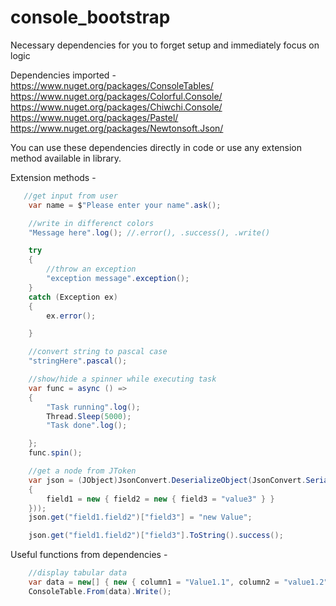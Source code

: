 # console_bootstrap
Necessary dependencies for you to forget setup and  immediately focus on logic 


Dependencies imported -  
    https://www.nuget.org/packages/ConsoleTables/  
    https://www.nuget.org/packages/Colorful.Console/  
    https://www.nuget.org/packages/Chiwchi.Console/  
    https://www.nuget.org/packages/Pastel/  
    https://www.nuget.org/packages/Newtonsoft.Json/  

You can use these dependencies directly in code or use any extension method available in library.

Extension methods -
```c#
   //get input from user
    var name = $"Please enter your name".ask();

    //write in differenct colors
    "Message here".log(); //.error(), .success(), .write()

    try
    {
        //throw an exception
        "exception message".exception();
    }
    catch (Exception ex)
    {
        ex.error();

    }

    //convert string to pascal case
    "stringHere".pascal();

    //show/hide a spinner while executing task
    var func = async () =>
    {
        "Task running".log();
        Thread.Sleep(5000);
        "Task done".log();

    };
    func.spin();

    //get a node from JToken
    var json = (JObject)JsonConvert.DeserializeObject(JsonConvert.SerializeObject(new
    {
        field1 = new { field2 = new { field3 = "value3" } }
    }));
    json.get("field1.field2")["field3"] = "new Value";

    json.get("field1.field2")["field3"].ToString().success();

```
Useful functions from dependencies -
```c#
    //display tabular data
    var data = new[] { new { column1 = "Value1.1", column2 = "value1.2" }, new { column1 = "Value2.1", column2 = "value2.2" } };
    ConsoleTable.From(data).Write();




